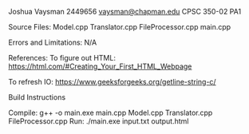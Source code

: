 Joshua Vaysman
2449656
vaysman@chapman.edu
CPSC 350-02
PA1


Source Files:
Model.cpp
Translator.cpp
FileProcessor.cpp
main.cpp

Errors and Limitations:
N/A

References:
To figure out HTML: https://html.com/#Creating_Your_First_HTML_Webpage 

To refresh IO: https://www.geeksforgeeks.org/getline-string-c/


Build Instructions

Compile: g++ -o main.exe main.cpp Model.cpp Translator.cpp FileProcessor.cpp
Run: ./main.exe input.txt output.html



